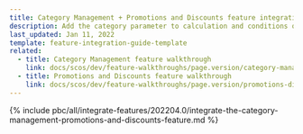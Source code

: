 ```yaml
---
title: Category Management + Promotions and Discounts feature integration
description: Add the category parameter to calculation and conditions queries in the Promotions & Discounts feature.
last_updated: Jan 11, 2022
template: feature-integration-guide-template
related:
  - title: Category Management feature walkthrough
    link: docs/scos/dev/feature-walkthroughs/page.version/category-management-feature-walkthrough.html
  - title: Promotions and Discounts feature walkthrough
    link: docs/scos/dev/feature-walkthroughs/page.version/promotions-discounts-feature-walkthrough.html
---
```

{% include pbc/all/integrate-features/202204.0/integrate-the-category-management-promotions-and-discounts-feature.md %} <!-- To edit, see /_includes/pbc/all/integrate-features/202204.0/integrate-the-category-management-promotions-and-discounts-feature.md -->
